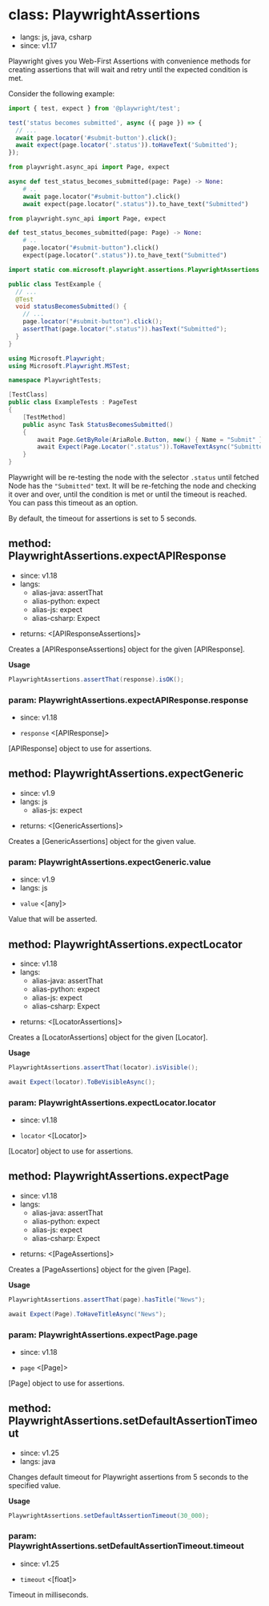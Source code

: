 # class: PlaywrightAssertions
* langs: js, java, csharp
* since: v1.17

Playwright gives you Web-First Assertions with convenience methods for creating assertions that will wait and retry until the expected condition is met.

Consider the following example:

```js
import { test, expect } from '@playwright/test';

test('status becomes submitted', async ({ page }) => {
  // ...
  await page.locator('#submit-button').click();
  await expect(page.locator('.status')).toHaveText('Submitted');
});
```

```python async
from playwright.async_api import Page, expect

async def test_status_becomes_submitted(page: Page) -> None:
    # ..
    await page.locator("#submit-button").click()
    await expect(page.locator(".status")).to_have_text("Submitted")
```

```python sync
from playwright.sync_api import Page, expect

def test_status_becomes_submitted(page: Page) -> None:
    # ..
    page.locator("#submit-button").click()
    expect(page.locator(".status")).to_have_text("Submitted")
```

```java
import static com.microsoft.playwright.assertions.PlaywrightAssertions.assertThat;

public class TestExample {
  // ...
  @Test
  void statusBecomesSubmitted() {
    // ...
    page.locator("#submit-button").click();
    assertThat(page.locator(".status")).hasText("Submitted");
  }
}
```

```csharp
using Microsoft.Playwright;
using Microsoft.Playwright.MSTest;

namespace PlaywrightTests;

[TestClass]
public class ExampleTests : PageTest
{
    [TestMethod]
    public async Task StatusBecomesSubmitted()
    {
        await Page.GetByRole(AriaRole.Button, new() { Name = "Submit" }).ClickAsync();
        await Expect(Page.Locator(".status")).ToHaveTextAsync("Submitted");
    }
}
```

Playwright will be re-testing the node with the selector `.status` until fetched Node has the `"Submitted"`
text. It will be re-fetching the node and checking it over and over, until the condition is met or until the timeout is
reached. You can pass this timeout as an option.

By default, the timeout for assertions is set to 5 seconds.

## method: PlaywrightAssertions.expectAPIResponse
* since: v1.18
* langs:
  - alias-java: assertThat
  - alias-python: expect
  - alias-js: expect
  - alias-csharp: Expect
- returns: <[APIResponseAssertions]>

Creates a [APIResponseAssertions] object for the given [APIResponse].

**Usage**

```java
PlaywrightAssertions.assertThat(response).isOK();
```

### param: PlaywrightAssertions.expectAPIResponse.response
* since: v1.18
- `response` <[APIResponse]>

[APIResponse] object to use for assertions.

## method: PlaywrightAssertions.expectGeneric
* since: v1.9
* langs: js
  - alias-js: expect
- returns: <[GenericAssertions]>

Creates a [GenericAssertions] object for the given value.

### param: PlaywrightAssertions.expectGeneric.value
* since: v1.9
* langs: js
- `value` <[any]>

Value that will be asserted.

## method: PlaywrightAssertions.expectLocator
* since: v1.18
* langs:
  - alias-java: assertThat
  - alias-python: expect
  - alias-js: expect
  - alias-csharp: Expect
- returns: <[LocatorAssertions]>

Creates a [LocatorAssertions] object for the given [Locator].

**Usage**

```java
PlaywrightAssertions.assertThat(locator).isVisible();
```

```csharp
await Expect(locator).ToBeVisibleAsync();
```

### param: PlaywrightAssertions.expectLocator.locator
* since: v1.18
- `locator` <[Locator]>

[Locator] object to use for assertions.

## method: PlaywrightAssertions.expectPage
* since: v1.18
* langs:
  - alias-java: assertThat
  - alias-python: expect
  - alias-js: expect
  - alias-csharp: Expect
- returns: <[PageAssertions]>

Creates a [PageAssertions] object for the given [Page].

**Usage**

```java
PlaywrightAssertions.assertThat(page).hasTitle("News");
```

```csharp
await Expect(Page).ToHaveTitleAsync("News");
```

### param: PlaywrightAssertions.expectPage.page
* since: v1.18
- `page` <[Page]>

[Page] object to use for assertions.

## method: PlaywrightAssertions.setDefaultAssertionTimeout
* since: v1.25
* langs: java

Changes default timeout for Playwright assertions from 5 seconds to the specified value.

**Usage**

```java
PlaywrightAssertions.setDefaultAssertionTimeout(30_000);
```

### param: PlaywrightAssertions.setDefaultAssertionTimeout.timeout
* since: v1.25
- `timeout` <[float]>

Timeout in milliseconds.
